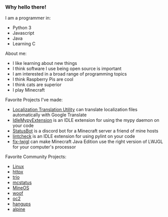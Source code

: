 ### Why hello there!

I am a programmer in:
- Python 3
- Javascript
- Java
- Learning C

About me:
- I like learning about new things
- I think software I use being open source is important
- I am interested in a broad range of programming topics
- I think Raspberry Pis are cool
- I think cats are superior
- I play Minecraft

Favorite Projects I've made:
- [Localization Translation Utility](https://github.com/CoolCat467/Localization-Translation-Utility) can translate localization files automatically with Google Translate
- [IdleMypyExtension](https://github.com/CoolCat467/idlemypyextension) is an IDLE extension for using the mypy daemon on your code
- [StatusBot](https://github.com/CoolCat467/StatusBot) is a discord bot for a Minecraft server a friend of mine hosts
- [lintcheck](https://github.com/CoolCat467/lintcheck) is an IDLE extension for using pylint on your code
- [fix-lwjgl](https://github.com/CoolCat467/fix-lwjgl) can make Minecraft Java Edition use the right version of LWJGL for your computer's processor

Favorite Community Projects:
- [Linux](https://github.com/torvalds/linux)
- [httpx](https://github.com/encode/httpx)
- [trio](https://github.com/python-trio/trio)
- [mcstatus](https://github.com/py-mine/mcstatus)
- [MineOS](https://github.com/IgorTimofeev/MineOS)
- [woof](https://github.com/simon-budig/woof)
- [oc2](https://github.com/fnuecke/oc2)
- [hangups](https://github.com/tdryer/hangups)
- [alpine](https://repo.or.cz/alpine.git)
